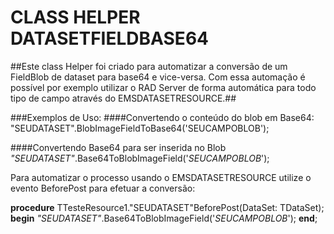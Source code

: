 # CLASS HELPER DATASETFIELDBASE64
##Este class Helper foi criado para automatizar a conversão de um FieldBlob de dataset para base64 e vice-versa. Com essa automação é possível por exemplo utilizar o RAD Server de forma automática para todo tipo de campo através do EMSDATASETRESOURCE.##

###Exemplos de Uso:
####Convertendo o conteúdo do blob em Base64:
"SEUDATASET".BlobImageFieldToBase64('SEUCAMPOBLOB');

####Convertendo Base64 para ser inserida no Blob
*"SEUDATASET"*.Base64ToBlobImageField('*SEUCAMPOBLOB*');

Para automatizar o processo usando o EMSDATASETRESOURCE utilize o evento BeforePost para efetuar a conversão:

**procedure** TTesteResource1."SEUDATASET"BeforePost(DataSet: TDataSet);
**begin**
  *"SEUDATASET"*.Base64ToBlobImageField('*SEUCAMPOBLOB*');
**end**;

